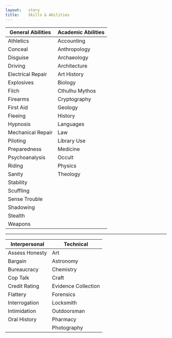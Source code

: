 ```yaml
---
layout:   story
title:    Skills & Abilities
---
```



| General Abilities | Academic Abilities |
|-------------------|--------------------|
| Athletics         | Accounting         |
| Conceal           | Anthropology       |
| Disguise          | Archaeology        |
| Driving           | Architecture       |
| Electrical Repair | Art History        |
| Explosives        | Biology            |
| Filch             | Cthulhu Mythos     |
| Firearms          | Cryptography       |
| First Aid         | Geology            |
| Fleeing           | History            |
| Hypnosis          | Languages          |
| Mechanical Repair | Law                |
| Piloting          | Library Use        |
| Preparedness      | Medicine           |
| Psychoanalysis    | Occult             |
| Riding            | Physics            |
| Sanity            | Theology           |
| Stability         |                    |
| Scuffling         |                    |
| Sense Trouble     |                    |
| Shadowing         |                    |
| Stealth           |                    |
| Weapons           |                    |

---

| Interpersonal  | Technical           |
|----------------|---------------------|
| Assess Honesty | Art                 |
| Bargain        | Astronomy           |
| Bureaucracy    | Chemistry           |
| Cop Talk       | Craft               |
| Credit Rating  | Evidence Collection |
| Flattery       | Forensics           |
| Interrogation  | Locksmith           |
| Intimidation   | Outdoorsman         |
| Oral History   | Pharmacy            |
|                | Photography         |















